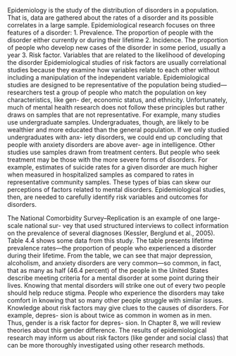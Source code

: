 Epidemiology is the study of the distribution of disorders in a
population. That is, data are gathered about the rates of a disorder
and its possible correlates in a large sample. Epidemiological research
focuses on three features of a disorder: 1. Prevalence. The proportion
of people with the disorder either currently or during their lifetime
2. Incidence. The proportion of people who develop new cases of the disorder
in some period, usually a year 3. Risk factor. Variables that are related
to the likelihood of developing the disorder Epidemiological studies of risk
factors are usually correlational studies because they examine how variables
relate to each other without including a manipulation of the independent
variable.  Epidemiological studies are designed to be representative of the
population being studied— researchers test a group of people who match
the population on key characteristics, like gen- der, economic status, and
ethnicity. Unfortunately, much of mental health research does not follow
these principles but rather draws on samples that are not representative. For
example, many studies use undergraduate samples. Undergraduates, though, are
likely to be wealthier and more educated than the general population. If
we only studied undergraduates with anx- iety disorders, we could end
up concluding that people with anxiety disorders are above aver- age in
intelligence. Other studies use samples drawn from treatment centers. But
people who seek treatment may be those with the more severe forms of
disorders. For example, estimates of suicide rates for a given disorder are
much higher when measured in hospitalized samples as compared to rates in
representative community samples. These types of bias can skew our perceptions
of factors related to mental disorders. Epidemiological studies, then,
are needed to carefully identify risk variables and outcomes for disorders.

The National Comorbidity Survey–Replication is an example of one large-scale
national sur- vey that used structured interviews to collect information on
the prevalence of several diagnoses (Kessler, Berglund et al., 2005). Table
4.4 shows some data from this study. The table presents lifetime prevalence
rates—the proportion of people who experienced a disorder during their
lifetime. From the table, we can see that major depression, alcoholism, and
anxiety disorders are very common—so common, in fact, that as many as half
(46.4 percent) of the people in the United States describe meeting criteria
for a mental disorder at some point during their lives.  Knowing that mental
disorders will strike one out of every two people should help reduce stigma.
People who experience the disorders may take comfort in knowing that so many
other people struggle with similar issues.  Knowledge about risk factors may
give clues to the causes of disorders. For example, depres- sion is about
twice as common in women as in men. Thus, gender is a risk factor for depres-
sion. In Chapter 8, we will review theories about this gender difference. The
results of epidemiological research may inform us about risk factors (like
gender and social class) that can be more thoroughly investigated using
other research methods.
